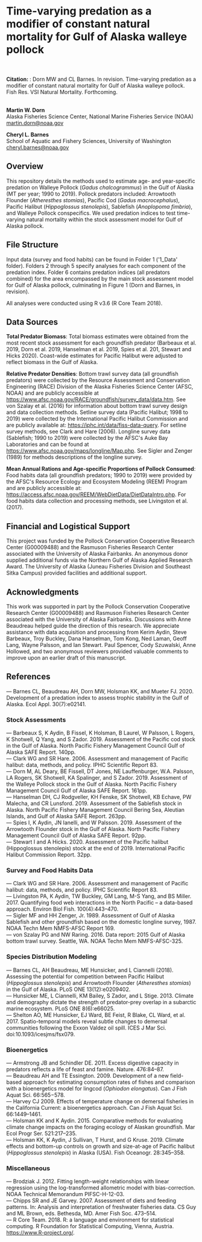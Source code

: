 # Time-varying predation as a modifier of constant natural mortality for Gulf of Alaska walleye pollock <br><br>

<b> Citation: </b>: Dorn MW and CL Barnes. In revision. Time-varying predation as a modifier of constant natural mortality for Gulf of Alaska walleye pollock. Fish Res. VSI Natural Mortality. Forthcoming. <br><br>

<b> Martin W. Dorn </b><br>
Alaska Fisheries Science Center, National Marine Fisheries Service (NOAA) <br>
martin.dorn@noaa.gov <br>

<b> Cheryl L. Barnes </b><br>
School of Aquatic and Fishery Sciences, University of Washington <br>
cheryl.barnes@noaa.gov <br>

## Overview
This repository details the methods used to estimate age- and year-specific predation on Walleye Pollock (<i>Gadus chalcogrammus</i>) in the Gulf of Alaska (MT per year; 1990 to 2019). Pollock predators included: Arrowtooth Flounder (<i>Atheresthes stomias</i>), Pacific Cod (<i>Gadus macrocephalus</i>), Pacific Halibut (<i>Hippoglossus stenolepis</i>), Sablefish (<i>Anoplopoma fimbria</i>), and Walleye Pollock conspecifics. We used predation indices to test time-varying natural mortality within the stock assessment model for Gulf of Alaska pollock.

## File Structure
Input data (survey and food habits) can be found in Folder 1 ('1_Data' folder). Folders 2 through 5 specify analyses for each component of the predation index. Folder 6 contains predation indices (all predators combined) for the area encompassed by the main stock assessment model for Gulf of Alaska pollock, culminating in Figure 1 (Dorn and Barnes, in revision). 

All analyses were conducted using R v3.6 (R Core Team 2018).

## Data Sources
<b>Total Predator Biomass</b>: Total biomass estimates were obtained from the most recent stock assessment for each groundfish predator (Barbeaux et al. 2019, Dorn et al. 2019, Hanselman et al. 2019, Spies et al. 201, Stewart and Hicks 2020). Coast-wide estimates for Pacific Halibut were adjusted to reflect biomass in the Gulf of Alaska.

<b>Relative Predator Densities</b>: Bottom trawl survey data (all groundfish predators) were collected by the Resource Assessment and Conservation Engineering (RACE) Division of the Alaska Fisheries Science Center (AFSC, NOAA) and are publicly accessible at https://www.afsc.noaa.gov/RACE/groundfish/survey_data/data.htm. See von Szalay et al. (2016) for information about bottom trawl survey design and data collection methods. Setline survey data (Pacific Halibut; 1998 to 2019) were collected by the International Pacific Halibut Commission and are publicly available at: https://iphc.int/data/fiss-data-query. For setline survey methods, see Clark and Hare (2006). Longline survey data (Sablefish; 1990 to 2019) were collected by the AFSC's Auke Bay Laboratories and can be found at https://www.afsc.noaa.gov/maps/longline/Map.php. See Sigler and Zenger (1989) for methods descriptions of the longline survey. 

<b>Mean Annual Rations and Age-specific Proportions of Pollock Consumed</b>: Food habits data (all groundfish predators; 1990 to 2019) were provided by the AFSC's Resource Ecology and Ecosystem Modeling (REEM) Program and are publicly accessible at: https://access.afsc.noaa.gov/REEM/WebDietData/DietDataIntro.php. For food habits data collection and processing methods, see Livingston et al. (2017).  

## Financial and Logistical Support
This project was funded by the Pollock Conservation Cooperative Research Center (G00009488) and the Rasmuson Fisheries Research Center associated with the University of Alaska Fairbanks. An anonymous donor supplied additional funds via the Northern Gulf of Alaska Applied Research Award. The University of Alaska (Juneau Fisheries Division and Southeast Sitka Campus) provided facilities and additional support. 

## Acknowledgments
This work was supported in part by the Pollock Conservation Cooperative Research Center (G00009488) and Rasmuson Fisheries Research Center associated with the University of Alaska Fairbanks. Discussions with Anne Beaudreau helped guide the direction of this research. We appreciate assistance with data acquisition and processing from Kerim Aydin, Steve Barbeaux, Troy Buckley, Dana Hanselman, Tom Kong, Ned Laman, Geoff Lang, Wayne Palsson, and Ian Stewart. Paul Spencer, Cody Szuwalski, Anne Hollowed, and two anonymous reviewers provided valuable comments to improve upon an earlier draft of this manuscript. <br>

## References 
&#8212; Barnes CL, Beaudreau AH, Dorn MW, Holsman KK, and Mueter FJ. 2020. Development of a predation index to assess trophic stability in the Gulf of Alaska. Ecol Appl. 30(7):e02141.<br>

### Stock Assessments
&#8212; Barbeaux S, K Aydin, B Fissel, K Holsman, B Laurel, W Palsson, L Rogers, K Shotwell, Q Yang, and S Zador. 2019. Assessment of the Pacific cod stock in the Gulf of Alaska. North Pacific Fishery Management Council Gulf of Alaska SAFE Report. 140pp.<br>
&#8212; Clark WG and SR Hare. 2006. Assessment and management of Pacific halibut: data, methods, and policy. IPHC Scientific Report 83. <br>
&#8212; Dorn M, AL Deary, BE Fissell, DT Jones, NE Lauffenburger, W.A. Palsson, LA Rogers, SK Shotwell, KA Spalinger, and S Zador. 2019. Assessment of the Walleye Pollock stock in the Gulf of Alaska. North Pacific Fishery Management Council Gulf of Alaska SAFE Report. 161pp.<br>
&#8212; Hanselman DH, CJ Rodgveller, KH Fenske, SK Shotwell, KB Echave, PW Malecha, and CR Lunsford. 2019. Assessment of the Sablefish stock in Alaska. North Pacific Fishery Management Council Bering Sea, Aleutian Islands, and Gulf of Alaska SAFE Report. 263pp.<br>
&#8212; Spies I, K Aydin, JN Ianelli, and W Palsson. 2019. Assessment of the Arrowtooth Flounder stock in the Gulf of Alaska. North Pacific Fishery Management Council Gulf of Alaska SAFE Report. 92pp.<br>
&#8212; Stewart I and A Hicks. 2020. Assessment of the Pacific halibut (Hippoglossus stenolepis) stock at the end of 2019. International Pacific Halibut Commission Report. 32pp.<br>
### Survey and Food Habits Data
&#8212; Clark WG and SR Hare. 2006. Assessment and management of Pacific halibut: data, methods, and policy. IPHC Scientific Report 83. <br> 
&#8212; Livingston PA, K Aydin, TW Buckley, GM Lang, M-S Yang, and BS Miller. 2017. Quantifying food web interactions in the North Pacific – a data-based approach. Environ Biol Fish. 100(4):443–470. <br>
&#8212; Sigler MF and HH Zenger, Jr. 1989. Assessment of Gulf of Alaska Sablefish and other groundfish based on the domestic longline survey, 1987. NOAA Techn Mem NMFS-AFSC Report 169. <br>
&#8212; von Szalay PG and NW Raring. 2016. Data report: 2015 Gulf of Alaska bottom trawl survey. Seattle, WA. NOAA Techn Mem NMFS-AFSC-325. <br>
### Species Distribution Modeling
&#8212; Barnes CL, AH Beaudreau, ME Hunsicker, and L Ciannelli (2018). Assessing the potential for competition between Pacific Halibut (<i>Hippoglossus stenolepis</i>) and Arrowtooth Flounder (<i>Atheresthes stomias</i>) in the Gulf of Alaska. PLoS ONE 13(12):e0209402. <br>
&#8212; Hunsicker ME, L Ciannelli, KM Bailey, S Zador, and L Stige. 2013. Climate and demography dictate the strength of predator-prey overlap in a subarctic marine ecosystem. PLoS ONE 8(6):e66025. <br>
&#8212; Shelton AO, ME Hunsicker, EJ Ward, BE Feist, R Blake, CL Ward, et al. 2017. Spatio-temporal models reveal subtle changes to demersal communities following the Exxon Valdez oil spill. ICES J Mar Sci. doi:10.1093/icesjms/fsx079. <br>
### Bioenergetics
&#8212; Armstrong JB and Schindler DE. 2011. Excess digestive capacity in predators reflects a life of feast and famine. Nature. 476:84–87. <br>
&#8212; Beaudreau AH and TE Essington. 2009. Development of a new field-based approach for estimating consumption rates of fishes and comparison with a bioenergetics model for lingcod (<i>Ophiodon elongatus</i>). Can J Fish Aquat Sci. 66:565−578. <br>
&#8212; Harvey CJ 2009. Effects of temperature change on demersal fisheries in the California Current: a bioenergetics approach. Can J Fish Aquat Sci. 66:1449–1461. <br>
&#8212; Holsman KK and K Aydin. 2015. Comparative methods for evaluating climate change impacts on the foraging ecology of Alaskan groundfish. Mar Ecol Progr Ser. 521:217–235. <br>
&#8212; Holsman KK, K Aydin, J Sullivan, T Hurst, and G Kruse. 2019. Climate effects and bottom-up controls on growth and size-at-age of Pacific halibut (<i>Hippoglossus stenolepis</i>) in Alaska (USA). Fish Oceanogr. 28:345–358. <br>
### Miscellaneous
&#8212; Brodziak J. 2012. Fitting length-weight relationships with linear regression using the log-transformed allometric model with bias-correction. NOAA Technical Memorandum PIFSC-H-12-03. <br>
&#8212; Chipps SR and JE Garvey. 2007. Assessment of diets and feeding patterns. In: Analysis and interpretation of freshwater fisheries data. CS Guy and ML Brown, eds. Bethesda, MD. Amer Fish Soc. 473–514. <br>
&#8212; R Core Team. 2018. R: a language and environment for statistical computing. R Foundation for Statistical Computing, Vienna, Austria. https://www.R-project.org/.
